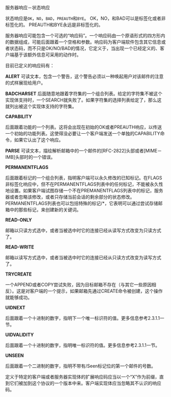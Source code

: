 服务器响应－状态响应

状态响应是`OK`，`NO`，`BAD`，`PREAUTH`和`BYE`。
OK，NO，和BAD可以是标签化或者非标签化的。
PREAUTH和BYE永远是非标签化的。

服务器响应可能包含一个可选的“响应码”。一个响应码由一个原语形式的四方形内的数据组成，可能后面跟着一个空格和参数。响应码为客户端软件包含其它信息或者状态码，而不只是OK/NO/BAD的情况，它定义于，当出现一个已经定义的、客户端基于该额外信息可采用的动作时。

目前已定义的响应码有：


**ALERT**
可读文本，包含一个警告，这个警告必须以一种唤起用户对该邮件的注意的式样展现给用户。

**BADCHARSET**
后面随意地跟着字符集的一个组合列表。给定的字符集不被这个实现体支持时，一个SEARCH就失败了。如果字符集的选择列表给定了，那么这就列出被这个实现体支持的字符集。


**CAPABILITY**

后面跟着功能的一个列表。这将会出现在初始的OK或者PREAUTH响应，以传送一个初始的功能列表。这使得没必要让一个客户端发送一个单独的CAPABILITY命令，如果它认出了这个响应。

**PARSE**
可读文本，描绘解析邮箱中的一个邮件的[RFC-2822]头部或者[MIME－IMB]头部时的一个错误。


**PERMANENTFLAGS**

后面跟着标记的一个组合列表，指明客户端可以永久修改的已知标记。在FLAGS非标签化响应中，但不在PERMANENTFLAGS列表中的任何标记，不能被永久性地设置。如果客户端试图存储一个不在PREMANENTFLAGS列表中的标记，服务器或者忽略该修改，或者只存储当前会话的剩余部分的状态修改。PERMANENTFLAGS列表也可以包括特殊的标记/*，它表明可以通过尝试存储邮箱中的那些标记，来创建新的关键词。


**READ-ONLY**

邮箱以只读方式选中，或者当被选中时它的连接已经从读写方式改变为只读方式了。

**READ-WRITE**

邮箱以读写方式选中，或者当被选中时它的连接已经从只读方式改变为读写方式了。


**TRYCREATE**

一个APPEND或者COPY尝试失败，因为目标邮箱不存在（与其它一些原因相反）。这是对客户端的一个提示，如果邮箱先通过CREATE命令被创建，这个操作就能够成功。


**UIDNEXT**

后面跟着一个十进制的数字，指明下一个唯一标识符的值。更多信息参考2.3.1.1一节。


**UIDVALIDITY**

后面跟着一个十进制的数字，指明唯一标识符的值。更多信息参考2.3.1.1一节。


**UNSEEN**

后面跟着一个二进制的数字，指明不带有/Seen标记位的第一个邮件的号数。


定义于特定的客户端或者服务器实现体的扩展响应码应当以一个“X”作为前缀，直到它们被加到这个协议的一个版本中来。客户端实现体应当忽略其不认识的响应码。
